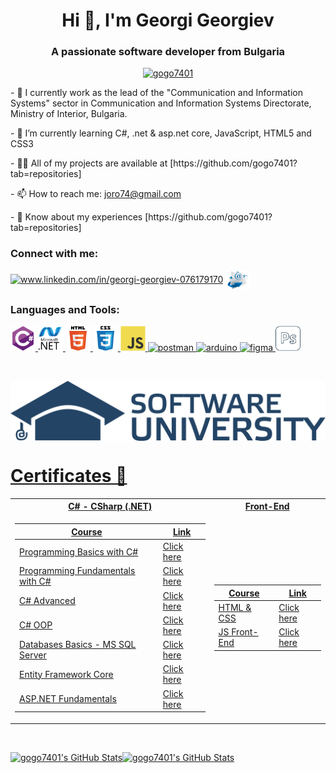 <h1 align="center">Hi 👋, I'm Georgi Georgiev</h1>
<h3 align="center">A passionate software developer from Bulgaria</h3>

<p align="center"> <a href="https://github.com/gogo7401?tab=repositories"><img src="https://github-profile-trophy.vercel.app/?username=gogo7401" alt="gogo7401" /></a> </p>
<div align="left">
<p>
- 🔭 I currently work as the lead of the "Communication and Information Systems" sector in Communication and Information Systems Directorate, Ministry of Interior, Bulgaria.
</p>
<p>
- 🌱 I’m currently learning C#, .net & asp.net core, JavaScript, HTML5 and CSS3
</p>
<p>
- 👨‍💻 All of my projects are available at [https://github.com/gogo7401?tab=repositories]
</p>
<p>
- 📫 How to reach me: <a href="mailto:joro74@gmail.com" target="blank"> joro74@gmail.com</a>
</p>
<p>
- 📄 Know about my experiences [https://github.com/gogo7401?tab=repositories]
</p>
</div>
<h3 align="left">Connect with me:</h3>
<p align="left">
<a href="https://linkedin.com/in/georgi-georgiev-076179170" target="blank"><img align="center" src="https://raw.githubusercontent.com/rahuldkjain/github-profile-readme-generator/master/src/images/icons/Social/linked-in-alt.svg" alt="www.linkedin.com/in/georgi-georgiev-076179170" height="30" width="40" /></a>    <a href="mailto:joro74@gmail.com" target="blank"><img align="center" src="https://github.com/gogo7401/gogo7401/blob/main/email-icon.jpg?raw=true" alt="joro74@gmail.com" height="30" width="40" /></a>
</p>

<h3 align="left">Languages and Tools:</h3>
<p align="left"> <a href="https://www.w3schools.com/cs/" target="_blank" rel="noreferrer"> <img src="https://raw.githubusercontent.com/devicons/devicon/master/icons/csharp/csharp-original.svg" alt="csharp" width="40" height="40"/> </a> <a href="https://dotnet.microsoft.com/" target="_blank" rel="noreferrer"> <img src="https://raw.githubusercontent.com/devicons/devicon/master/icons/dot-net/dot-net-original-wordmark.svg" alt="dotnet" width="40" height="40"/> </a> <a href="https://www.w3.org/html/" target="_blank" rel="noreferrer"> <img src="https://raw.githubusercontent.com/devicons/devicon/master/icons/html5/html5-original-wordmark.svg" alt="html5" width="40" height="40"/> </a> <a href="https://www.w3schools.com/css/" target="_blank" rel="noreferrer"> <img src="https://raw.githubusercontent.com/devicons/devicon/master/icons/css3/css3-original-wordmark.svg" alt="css3" width="40" height="40"/> </a> <a href="https://developer.mozilla.org/en-US/docs/Web/JavaScript" target="_blank" rel="noreferrer"> <img src="https://raw.githubusercontent.com/devicons/devicon/master/icons/javascript/javascript-original.svg" alt="javascript" width="40" height="40"/> </a> <a href="https://postman.com" target="_blank" rel="noreferrer"> <img src="https://www.vectorlogo.zone/logos/getpostman/getpostman-icon.svg" alt="postman" width="40" height="40"/> </a> <a href="https://www.arduino.cc/" target="_blank" rel="noreferrer"> <img src="https://cdn.worldvectorlogo.com/logos/arduino-1.svg" alt="arduino" width="40" height="40"/> </a> <a href="https://www.figma.com/" target="_blank" rel="noreferrer"> <img src="https://www.vectorlogo.zone/logos/figma/figma-icon.svg" alt="figma" width="40" height="40"/> </a> <a href="https://www.photoshop.com/en" target="_blank" rel="noreferrer"> <img src="https://raw.githubusercontent.com/devicons/devicon/master/icons/photoshop/photoshop-line.svg" alt="photoshop" width="40" height="40"/> </a>  </p>
<br>
<p>
<a href="https://softuni.bg" target="blank"><img align="center" src="https://github.com/gogo7401/gogo7401/blob/main/softuni_ico.png?raw=true" alt="softuni.bg" style="max-width: 100%; /></a>
</p>
<br>
<div dir="auto">                                              
<h1 align="left">Certificates 📜 </h1>
</div>
 <div dir="auto">
  <p align="center">
<table>
<tbody><tr>
  <th> C# - CSharp (.NET) </th>
  <th> Front-End </th>
</tr>
<tr>
<td>
<table>
<thead>
<tr>
<th><strong>Course</strong></th>
<th><strong>Link</strong></th>
</tr>
</thead>
<tbody>
<tr>
<td><a href="https://softuni.bg/trainings/3875/programming-basics-with-csharp-november-2022" rel="nofollow"> Programming Basics with C# </a></td>
<td><a href="https://softuni.bg/certificates/details/151266/1a24a5df" rel="nofollow"> Click here</a></td>
</tr>
<tr>
<td><a href="https://softuni.bg/trainings/3950/programming-fundamentals-with-csharp-january-2023" rel="nofollow"> Programming Fundamentals with C# </a></td>
<td><a href="https://softuni.bg/certificates/details/166545/bd61449f" rel="nofollow"> Click here</a></td>
</tr>
<tr>
<td><a href="https://softuni.bg/trainings/4223/csharp-advanced-september-2023" rel="nofollow"> C# Advanced </a></td>
<td><a href="https://softuni.bg/certificates/details/188414/1d973c33" rel="nofollow"> Click here</a></td>
</tr>
<tr>
<td><a href="https://softuni.bg/courses/c-sharp-oop" rel="nofollow"> C# OOP </a></td>
<td><a href="https://softuni.bg/certificates/details/195627/b0a853b4" rel="nofollow"> Click here</a></td>
</tr>
<tr>
<td><a href="https://softuni.bg/trainings/4182/ms-sql-september-2023" rel="nofollow"> Databases Basics - MS SQL Server </a></td>
<td><a href="#" rel="nofollow"> Click here</a></td>
</tr>
<tr>
<td><a href="https://softuni.bg/trainings/4234/entity-framework-core-october-2023" rel="nofollow"> Entity Framework Core </a></td>
<td><a href="#" rel="nofollow"> Click here</a></td>
</tr>
<tr>
<td><a href="https://softuni.bg/trainings/4367/asp-net-fundamentals-january-2024" rel="nofollow"> ASP.NET Fundamentals </a></td>
<td><a href="#" rel="nofollow"> Click here</a></td>
</tr>
</tbody>
</table>
</td>
<td>
<table>
<thead>
<tr>
<th><strong>Course</strong></th>
<th><strong>Link</strong></th>
</tr>
</thead>
<tbody>
<tr>
<td><a href="https://softuni.bg/trainings/4528/html-and-css-may-2024" rel="nofollow"> HTML &amp; CSS </a></td>
<td><a href="#" rel="nofollow"> Click here </a></td>
</tr>
<tr>
<td><a href="https://softuni.bg/trainings/4531/js-front-end-june-2024" rel="nofollow"> JS Front-End </a></td>
<td><a href="#" rel="nofollow"> Click here </a></td>
</tr>
</tbody>
</table>
</td>
</tr></tbody></table>
 </p>
 </div>


 <br> 
<p><img src="https://github-readme-stats.vercel.app/api/top-langs/?username=gogo7401&theme=buefy&show_icons=true&hide_border=true&layout=compact" alt="gogo7401's GitHub Stats" /><img src="https://github-readme-streak-stats.herokuapp.com/?user=gogo7401&theme=buefy&hide_border=true" alt="gogo7401's GitHub Stats" /></p>



<!--
**gogo7401/gogo7401** is a ✨ _special_ ✨ repository because its `README.md` (this file) appears on your GitHub profile.

Here are some ideas to get you started:

- 🔭 I’m currently working on ...
- 🌱 I’m currently learning ...
- 👯 I’m looking to collaborate on ...
- 🤔 I’m looking for help with ...
- 💬 Ask me about ...
- 📫 How to reach me: ...
- 😄 Pronouns: ...
- ⚡ Fun fact: ...
-->
